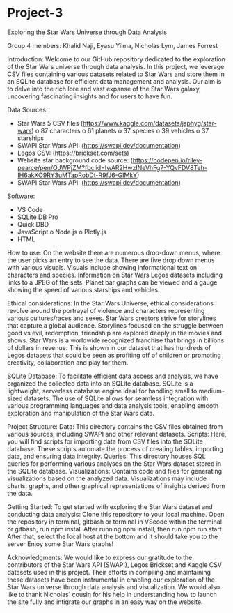 # Project-3
Exploring the Star Wars Universe through Data Analysis

Group 4 members: Khalid Naji, Eyasu Yilma, Nicholas Lym, James Forrest 

Introduction:
Welcome to our GitHub repository dedicated to the exploration of the Star Wars universe through data analysis. In this project, we leverage CSV files containing various datasets related to Star Wars and store them in an SQLite database for efficient data management and analysis. Our aim is to delve into the rich lore and vast expanse of the Star Wars galaxy, uncovering fascinating insights and for users to have fun.

Data Sources:

* Star Wars 5 CSV files (https://www.kaggle.com/datasets/jsphyg/star-wars)
o 87 characters
o 61 planets
o 37 species
o 39 vehicles
o 37 starships
* SWAPI Star Wars API: (https://swapi.dev/documentation)
* Legos CSV: (https://brickset.com/sets)
* Website star background code source: (https://codepen.io/riley-pearce/pen/OJWPjZM?fbclid=IwAR2HwzINeVhFg7-YQvFDV8Teh-IH6akXO9RY3uMTapRobDt-R9fJ6-GIMkY)
* SWAPI Star Wars API: (https://swapi.dev/documentation)

Software: 
* VS Code
* SQLite DB Pro
* Quick DBD
* JavaScript
o Node.js
o Plotly.js
* HTML

How to use:
On the website there are numerous drop-down menus, where the user picks an entry to see the data.  There are five drop down menus with various visuals. Visuals include showing informational text on characters and species. Information on Star Wars Legos datasets including links to a JPEG of the sets. Planet bar graphs can be viewed and a gauge showing the speed of various starships and vehicles.

Ethical considerations:
In the Star Wars Universe, ethical considerations revolve around the portrayal of violence and characters representing various cultures/races and sexes. Star Wars creators strive for storylines that capture a global audience.  Storylines focused on the struggle between good vs evil, redemption, friendship are explored deeply in the movies and shows. Star Wars is a worldwide recognized franchise that brings in billions of dollars in revenue.  This is shown in our dataset that has hundreds of Legos datasets that could be seen as profiting off of children or promoting creativity, collaboration and play for them.       

SQLite Database:
To facilitate efficient data access and analysis, we have organized the collected data into an SQLite database. SQLite is a lightweight, serverless database engine ideal for handling small to medium-sized datasets. The use of SQLite allows for seamless integration with various programming languages and data analysis tools, enabling smooth exploration and manipulation of the Star Wars data.

Project Structure:
Data: This directory contains the CSV files obtained from various sources, including SWAPI and other relevant datasets.
Scripts: Here, you will find scripts for importing data from CSV files into the SQLite database. These scripts automate the process of creating tables, importing data, and ensuring data integrity.
Queries: This directory houses SQL queries for performing various analyses on the Star Wars dataset stored in the SQLite database.
Visualizations: Contains code and files for generating visualizations based on the analyzed data. Visualizations may include charts, graphs, and other graphical representations of insights derived from the data.

Getting Started:
To get started with exploring the Star Wars dataset and conducting data analysis:
Clone this repository to your local machine.
Open the repository in terminal, gitbash or terminal in VScode within the terminal or gitbash, run npm install 
After running npm install, then run npm run start  
After that, select the local host at the bottom and it should take you to the server 
Enjoy some Star Wars graphs! 

Acknowledgments:
We would like to express our gratitude to the contributors of the Star Wars API (SWAPI), Legos Brickset and Kaggle CSV datasets used in this project. Their efforts in compiling and maintaining these datasets have been instrumental in enabling our exploration of the Star Wars universe through data analysis and visualization. We would also like to thank Nicholas' cousin for his help in understanding how to launch the site fully and intigrate our graphs in an easy way on the website.
